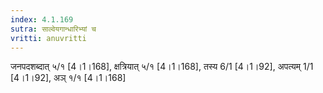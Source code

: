 ```yaml
---
index: 4.1.169
sutra: साल्वेयगान्धारिभ्यां च
vritti: anuvritti
---
```


जनपदशब्दात् ५/१ [4।1।168], क्षत्रियात् ५/१ [4।1।168], तस्य 6/1 [4।1।92], अपत्यम् 1/1 [4।1।92], अञ्  १/१ [4।1।168]
